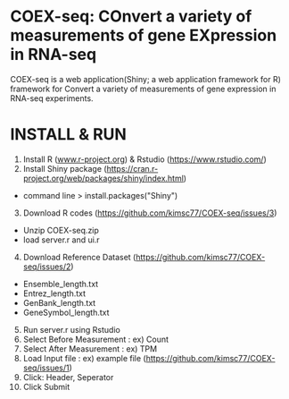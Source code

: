 # COEX-seq: COnvert a variety of measurements of gene EXpression in RNA-seq

COEX-seq is a web application(Shiny; a web application framework for R) framework for Convert a variety of measurements of gene expression in RNA-seq experiments. 


# INSTALL & RUN

1. Install R (www.r-project.org) & Rstudio (https://www.rstudio.com/)
2. Install Shiny package (https://cran.r-project.org/web/packages/shiny/index.html)
  - command line  > install.packages("Shiny") 
3. Download R codes (https://github.com/kimsc77/COEX-seq/issues/3)
  - Unzip COEX-seq.zip
  - load server.r and ui.r
4. Download Reference Dataset (https://github.com/kimsc77/COEX-seq/issues/2)
  - Ensemble_length.txt
  - Entrez_length.txt
  - GenBank_length.txt
  - GeneSymbol_length.txt
5. Run server.r using Rstudio
6. Select Before Measurement : ex) Count
7. Select After Measurement : ex) TPM
8. Load Input file : ex) example file (https://github.com/kimsc77/COEX-seq/issues/1)
9. Click: Header, Seperator
10. Click Submit




